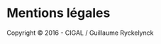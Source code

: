 
<!-- Begin @mentions.md -->

# Mentions légales

Copyright © 2016 - CIGAL / Guillaume Ryckelynck



<!-- End @mentions.md -->
